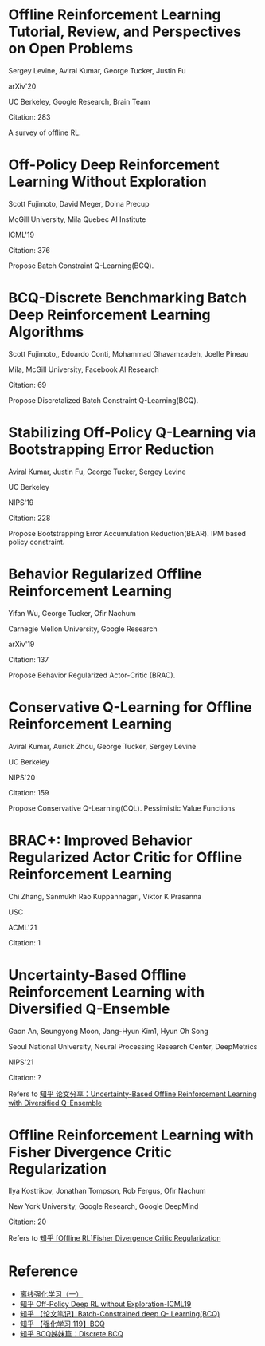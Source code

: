 # Offline Reinforcement Learning Tutorial, Review, and Perspectives on Open Problems

Sergey Levine, Aviral Kumar, George Tucker, Justin Fu

arXiv'20

UC Berkeley, Google Research, Brain Team

Citation: 283

A survey of offline RL.

# Off-Policy Deep Reinforcement Learning Without Exploration

Scott Fujimoto, David Meger, Doina Precup

McGill University, Mila Quebec AI Institute

ICML'19

Citation: 376

Propose Batch Constraint Q-Learning(BCQ).

# BCQ-Discrete Benchmarking Batch Deep Reinforcement Learning Algorithms

Scott Fujimoto,, Edoardo Conti, Mohammad Ghavamzadeh, Joelle Pineau

Mila, McGill University, Facebook AI Research

Citation: 69

Propose Discretalized Batch Constraint Q-Learning(BCQ).

# Stabilizing Off-Policy Q-Learning via Bootstrapping Error Reduction

Aviral Kumar, Justin Fu, George Tucker, Sergey Levine

UC Berkeley

NIPS'19

Citation: 228

Propose Bootstrapping Error Accumulation Reduction(BEAR). IPM based policy constraint.

# Behavior Regularized Offline Reinforcement Learning

Yifan Wu, George Tucker, Ofir Nachum

Carnegie Mellon University, Google Research

arXiv'19

Citation: 137

Propose Behavior Regularized Actor-Critic (BRAC).

# Conservative Q-Learning for Offline Reinforcement Learning

Aviral Kumar, Aurick Zhou, George Tucker, Sergey Levine

UC Berkeley

NIPS'20

Citation: 159

Propose Conservative Q-Learning(CQL). Pessimistic Value Functions

# BRAC+: Improved Behavior Regularized Actor Critic for Offline Reinforcement Learning

Chi Zhang, Sanmukh Rao Kuppannagari, Viktor K Prasanna

USC

ACML'21

Citation: 1

# Uncertainty-Based Offline Reinforcement Learning with Diversified Q-Ensemble

Gaon An, Seungyong Moon, Jang-Hyun Kim1, Hyun Oh Song

Seoul National University, Neural Processing Research Center, DeepMetrics

NIPS'21

Citation: ?

Refers to [知乎 论文分享：Uncertainty-Based Offline Reinforcement Learning with Diversified Q-Ensemble](https://zhuanlan.zhihu.com/p/426453859)

# Offline Reinforcement Learning with Fisher Divergence Critic Regularization

Ilya Kostrikov, Jonathan Tompson, Rob Fergus, Ofir Nachum

New York University, Google Research, Google DeepMind

Citation: 20

Refers to [知乎 [Offline RL]Fisher Divergence Critic Regularization](https://zhuanlan.zhihu.com/p/425655819)


# Reference

- [离线强化学习（一）](https://zhuanlan.zhihu.com/p/414497708)
- [知乎 Off-Policy Deep RL without Exploration-ICML19](https://zhuanlan.zhihu.com/p/75629749)
- [知乎 【论文笔记】Batch-Constrained deep Q- Learning(BCQ)](https://zhuanlan.zhihu.com/p/63332217)
- [知乎 【强化学习 119】BCQ](https://zhuanlan.zhihu.com/p/136844574)
- [知乎 BCQ姊妹篇：Discrete BCQ](https://zhuanlan.zhihu.com/p/272152582)